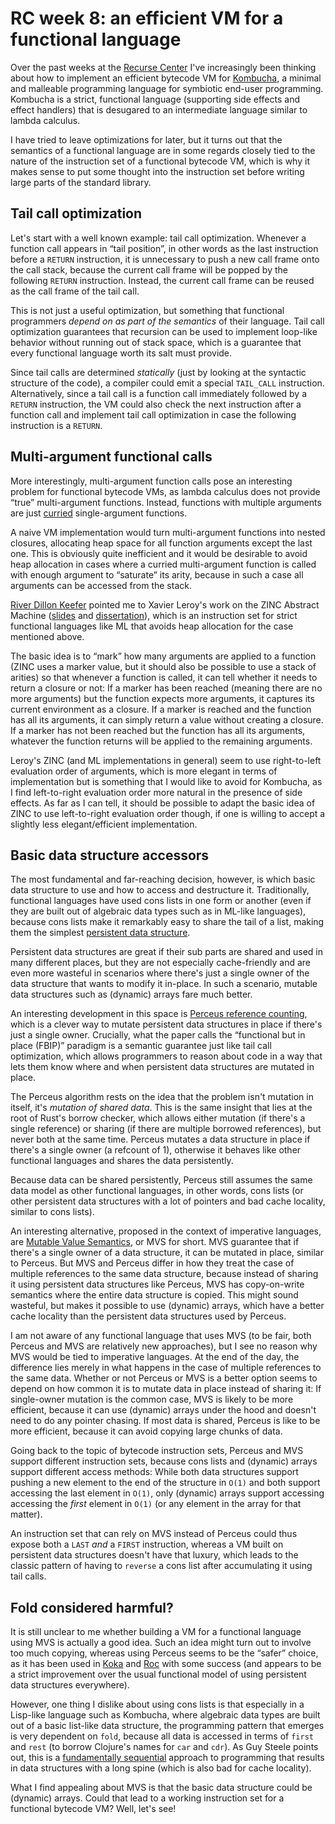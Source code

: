 # RC week 8: an efficient VM for a functional language

Over the past weeks at the [Recurse Center](https://www.recurse.com/) I've increasingly been thinking about how to implement an efficient bytecode VM for [Kombucha](https://github.com/fkettelhoit/kombucha), a minimal and malleable programming language for symbiotic end-user programming. Kombucha is a strict, functional language (supporting side effects and effect handlers) that is desugared to an intermediate language similar to lambda calculus.

I have tried to leave optimizations for later, but it turns out that the semantics of a functional language are in some regards closely tied to the nature of the instruction set of a functional bytecode VM, which is why it makes sense to put some thought into the instruction set before writing large parts of the standard library.

## Tail call optimization

Let's start with a well known example: tail call optimization. Whenever a function call appears in “tail position”, in other words as the last instruction before a `RETURN` instruction, it is unnecessary to push a new call frame onto the call stack, because the current call frame will be popped by the following `RETURN` instruction. Instead, the current call frame can be reused as the call frame of the tail call.

This is not just a useful optimization, but something that functional programmers _depend on as part of the semantics_ of their language. Tail call optimization guarantees that recursion can be used to implement loop-like behavior without running out of stack space, which is a guarantee that every functional language worth its salt must provide.

Since tail calls are determined _statically_ (just by looking at the syntactic structure of the code), a compiler could emit a special `TAIL_CALL` instruction. Alternatively, since a tail call is a function call immediately followed by a `RETURN` instruction, the VM could also check the next instruction after a function call and implement tail call optimization in case the following instruction is a `RETURN`.

## Multi-argument functional calls

More interestingly, multi-argument function calls pose an interesting problem for functional bytecode VMs, as lambda calculus does not provide “true” multi-argument functions. Instead, functions with multiple arguments are just [curried](https://en.wikipedia.org/wiki/Currying) single-argument functions.

A naive VM implementation would turn multi-argument functions into nested closures, allocating heap space for all function arguments except the last one. This is obviously quite inefficient and it would be desirable to avoid heap allocation in cases where a curried multi-argument function is called with enough argument to “saturate” its arity, because in such a case all arguments can be accessed from the stack.

[River Dillon Keefer](https://k-monk.org/) pointed me to Xavier Leroy's work on the ZINC Abstract Machine ([slides](https://xavierleroy.org/mpri/2-4/machines.pdf) and [dissertation](https://inria.hal.science/inria-00070049v1/document)), which is an instruction set for strict functional languages like ML that avoids heap allocation for the case mentioned above.

The basic idea is to “mark” how many arguments are applied to a function (ZINC uses a marker value, but it should also be possible to use a stack of arities) so that whenever a function is called, it can tell whether it needs to return a closure or not: If a marker has been reached (meaning there are no more arguments) but the function expects more arguments, it captures its current environment as a closure. If a marker is reached and the function has all its arguments, it can simply return a value without creating a closure. If a marker has not been reached but the function has all its arguments, whatever the function returns will be applied to the remaining arguments.

Leroy's ZINC (and ML implementations in general) seem to use right-to-left evaluation order of arguments, which is more elegant in terms of implementation but is something that I would like to avoid for Kombucha, as I find left-to-right evaluation order more natural in the presence of side effects. As far as I can tell, it should be possible to adapt the basic idea of ZINC to use left-to-right evaluation order though, if one is willing to accept a slightly less elegant/efficient implementation.

## Basic data structure accessors

The most fundamental and far-reaching decision, however, is which basic data structure to use and how to access and destructure it. Traditionally, functional languages have used cons lists in one form or another (even if they are built out of algebraic data types such as in ML-like languages), because cons lists make it remarkably easy to share the tail of a list, making them the simplest [persistent data structure](https://en.wikipedia.org/wiki/Persistent_data_structure).

Persistent data structures are great if their sub parts are shared and used in many different places, but they are not especially cache-friendly and are even more wasteful in scenarios where there's just a single owner of the data structure that wants to modify it in-place. In such a scenario, mutable data structures such as (dynamic) arrays fare much better.

An interesting development in this space is [Perceus reference counting](https://www.microsoft.com/en-us/research/wp-content/uploads/2020/11/perceus-tr-v1.pdf), which is a clever way to mutate persistent data structures in place if there's just a single owner. Crucially, what the paper calls the “functional but in place (FBIP)” paradigm is a semantic guarantee just like tail call optimization, which allows programmers to reason about code in a way that lets them know where and when persistent data structures are mutated in place.

The Perceus algorithm rests on the idea that the problem isn't mutation in itself, it's _mutation of shared data_. This is the same insight that lies at the root of Rust's borrow checker, which allows either mutation (if there's a single reference) or sharing (if there are multiple borrowed references), but never both at the same time. Perceus mutates a data structure in place if there's a single owner (a refcount of 1), otherwise it behaves like other functional languages and shares the data persistently.

Because data can be shared persistently, Perceus still assumes the same data model as other functional languages, in other words, cons lists (or other persistent data structures with a lot of pointers and bad cache locality, similar to cons lists).

An interesting alternative, proposed in the context of imperative languages, are [Mutable Value Semantics](https://www.jot.fm/issues/issue_2022_02/article2.pdf), or MVS for short. MVS guarantee that if there's a single owner of a data structure, it can be mutated in place, similar to Perceus. But MVS and Perceus differ in how they treat the case of multiple references to the same data structure, because instead of sharing it using persistent data structures like Perceus, MVS has copy-on-write semantics where the entire data structure is copied. This might sound wasteful, but makes it possible to use (dynamic) arrays, which have a better cache locality than the persistent data structures used by Perceus.

I am not aware of any functional language that uses MVS (to be fair, both Perceus and MVS are relatively new approaches), but I see no reason why MVS would be tied to imperative languages. At the end of the day, the difference lies merely in what happens in the case of multiple references to the same data. Whether or not Perceus or MVS is a better option seems to depend on how common it is to mutate data in place instead of sharing it: If single-owner mutation is the common case, MVS is likely to be more efficient, because it can use (dynamic) arrays under the hood and doesn't need to do any pointer chasing. If most data is shared, Perceus is like to be more efficient, because it can avoid copying large chunks of data.

Going back to the topic of bytecode instruction sets, Perceus and MVS support different instruction sets, because cons lists and (dynamic) arrays support different access methods: While both data structures support pushing a new element to the end of the structure in `O(1)` and both support accessing the last element in `O(1)`, only (dynamic) arrays support accessing accessing the _first_ element in `O(1)` (or any element in the array for that matter).

An instruction set that can rely on MVS instead of Perceus could thus expose both a `LAST` _and_ a `FIRST` instruction, whereas a VM built on persistent data structures doesn't have that luxury, which leads to the classic pattern of having to `reverse` a cons list after accumulating it using tail calls.

## Fold considered harmful?

It is still unclear to me whether building a VM for a functional language using MVS is actually a good idea. Such an idea might turn out to involve too much copying, whereas using Perceus seems to be the “safer” choice, as it has been used in [Koka](https://koka-lang.github.io/koka/doc/index.html) and [Roc](https://www.roc-lang.org/) with some success (and appears to be a strict improvement over the usual functional model of using persistent data structures everywhere).

However, one thing I dislike about using cons lists is that especially in a Lisp-like language such as Kombucha, where algebraic data types are built out of a basic list-like data structure, the programming pattern that emerges is very dependent on `fold`, because all data is accessed in terms of `first` and `rest` (to borrow Clojure's names for `car` and `cdr`). As Guy Steele points out, this is a [fundamentally sequential](https://vimeo.com/6624203) approach to programming that results in data structures with a long spine (which is also bad for cache locality).

What I find appealing about MVS is that the basic data structure could be (dynamic) arrays. Could that lead to a working instruction set for a functional bytecode VM? Well, let's see!
